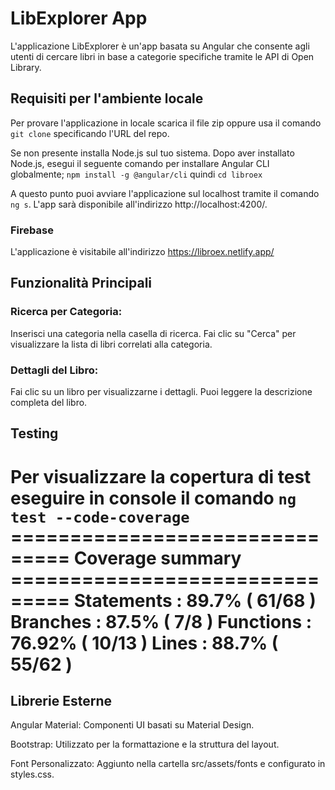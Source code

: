 # LibExplorer App

L'applicazione LibExplorer è un'app basata su Angular che consente agli utenti di cercare libri in base a categorie specifiche tramite le API di Open Library.

## Requisiti per l'ambiente locale

Per provare l'applicazione in locale scarica il file zip oppure usa il comando `git clone` specificando l'URL del repo.

Se non presente installa Node.js sul tuo sistema.
Dopo aver installato Node.js, esegui il seguente comando per installare Angular CLI globalmente; `npm install -g @angular/cli` quindi `cd libroex`

A questo punto puoi avviare l'applicazione sul localhost tramite il comando `ng s`. L'app sarà disponibile all'indirizzo http://localhost:4200/.

### Firebase
L'applicazione è visitabile all'indirizzo https://libroex.netlify.app/

## Funzionalità Principali

### Ricerca per Categoria:
Inserisci una categoria nella casella di ricerca.
Fai clic su "Cerca" per visualizzare la lista di libri correlati alla categoria.

### Dettagli del Libro:
Fai clic su un libro per visualizzarne i dettagli.
Puoi leggere la descrizione completa del libro.

## Testing
Per visualizzare la copertura di test eseguire in console il comando `ng test --code-coverage`
=============================== Coverage summary ===============================
Statements   : 89.7% ( 61/68 )
Branches     : 87.5% ( 7/8 )
Functions    : 76.92% ( 10/13 )
Lines        : 88.7% ( 55/62 )
================================================================================

## Librerie Esterne
Angular Material: Componenti UI basati su Material Design.

Bootstrap: Utilizzato per la formattazione e la struttura del layout.

Font Personalizzato: Aggiunto nella cartella src/assets/fonts e configurato in styles.css.

